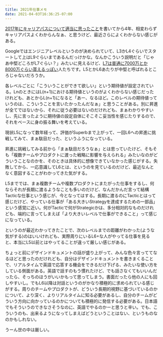 ```yaml
---
title: 2021年仕事メモ
date: 2021-04-03T16:36:25-07:00
---
```

[2017年にキャリアパスについて適当に思ったこと](https://draftcode.wordpress.com/2016/12/31/2017%e5%b9%b4%e3%82%84%e3%81%a3%e3%81%a6%e3%81%84%e3%81%8d/)を書いてから4年、相変わらずキャリアパスよくわからんなぁ、と思うけど、最近さらによくわからない感じがある。

Googleではエンジニアレベルというのが決められていて、L3かL4ぐらいでスタートして上はL9ぐらいまであるんだっけかな。なんかこういう説明だと「じゃあ中堅どころがL7ぐらい？」みたいに見えるけど、[L7は普通に7000万とか8000万ぐらい貰えるっぽい](https://www.levels.fyi/company/Google/salaries/Software-Engineer/L7/)人たちです。L5とかL6あたりが中堅と呼ばれるところじゃないだろうか。

各レベルごとに「こういうことができて欲しい」という期待値が設定されている。LnのときにはL(n+1)における期待値というのがよくわからない感じだったけれども、あとからL(n+1)になると「あー、なるほど。このレベルの期待値っていうのは、こういうことを言いたかったんだなぁ」と思うことがある。別に昇進が全てではないから、それに従う必要はないのだけれども、まぁわかりやすいし、先に言ったように期待値の設定自体にそこそこ妥当性を感じたりするので、それをベースに身の振る舞いを考えている。

現状L5になって数年経って、評価がSuperbまで上がって、一回L6への昇進に挑戦してみて、まぁ駄目だった、というふうになっている。

昇進に挑戦してみる前から「まぁ駄目だろうなぁ」とは思っていたけど、そもそも「複数チームやプロダクトに渡った戦略に影響を与えられる」みたいなのがどういうことなのかを、そのときは具体的に想像できていなかった感じがする。失敗してから、一応意識してL6とは、というのを見ているのだけど、最近なんとなく意図することがわかってきた気がする。

L5まででは、まぁ複数チームや複数プロダクトにまたがった仕事をするし、何ならそれが長期に渡るようなことも多いのだけど、なんだかんだ言って結構Tacticな仕事という感じが、今となってはする。長期に渡るのにTacticとはって感じだけど、やっている仕事が「ある大きいStrategyを達成するための一部品」という感覚に近い。何がTacticで何がStrategicかは、多分相対的なものだけれども、端的に言ってしまえば「より大きいレベルで仕事ができること」って感じになっている。

というのが最近わかってきたことで、次のレベルまでの距離がわかった(ような気がする)のはいいけれども、実際周りにいるL6+な人がやってる仕事を見ると、本当にL5以前とはやってることが違って厳しい感じがある。

ちょっと前にデザインドキュメントの話が盛り上がって、みんな色々言っててなるほどと思ったのだけれども、自分はデザインドキュメントを書きまくることで、リアルタイムで英語で応答する機会をできるだけ下げる、みたいな使い方をしている側面がある。英語で話すのもう慣れたけど、でも話さなくてもいいんだったら、そっちのほうがいいかもって思ってしまう。書面だったら他の人にも回しやすいし。でもL6以降は対話というのがかなり積極的に求められている感じがする。周りのチームやプロダクトが、どういう長期的視野に基づいているのかについて、より深く、よりリアルタイムに知る必要があるし、自分のチームがどういう方向に向かっているのかについても積極的に発信する必要がある。日本語でもそういうのできなさそうなのに、英語でやるのかーと思うと辛い。でも、こういうのも、出来るようになってしまえばどうということはない、というものなのかもしれない。

うーん世の中は厳しい。